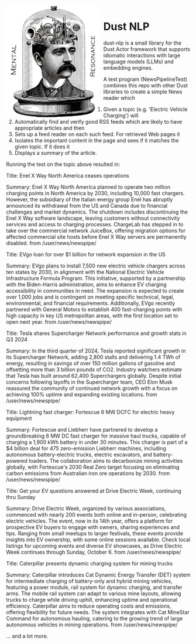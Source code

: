   <img src="./jerome.png" alt="Image description" style="float: left; margin-right: 10px;">

Dust NLP
========

dust-nlp is a small library for the Dust Actor framework that supports idiomatic interactions with large language models
(LLMs) and embedding engines. 

A test program (NewsPipelineTest) combines this repo with other Dust libraries to create a simple News reader which
1. Given a topic (e.g. 'Electric Vehicle Charging') will
2. Automatically find and verify good RSS feeds which are likely to have appropriate articles and then
3. Sets up a feed reader on each such feed. For retrieved Web pages it
4. Isolates the important content in the page and sees if it matches the given topic. If it does it
5. Displays a summary of the article.

Running the test on the topic above resulted in:

Title: Enel X Way North America ceases operations

Summary: Enel X Way North America planned to operate two million charging points in North America by 2030, including 10,000 fast chargers. However, the subsidiary of the Italian energy group Enel has abruptly announced its withdrawal from the US and Canada due to financial challenges and market dynamics. The shutdown includes discontinuing the Enel X Way software landscape, leaving customers without connectivity services and access to charging processes. ChargeLab has stepped in to take over the commercial network JuiceBox, offering migration options for affected commercial site hosts before Enel X Way servers are permanently disabled.
from /user/news/newspipe/

Title: EVgo loan for over $1 billion for network expansion in the US

Summary: EVgo plans to install 7,500 new electric vehicle chargers across ten states by 2030, in alignment with the National Electric Vehicle Infrastructure Formula Program. This initiative, supported by a partnership with the Biden-Harris administration, aims to enhance EV charging accessibility in communities in need. The expansion is expected to create over 1,000 jobs and is contingent on meeting specific technical, legal, environmental, and financial requirements. Additionally, EVgo recently partnered with General Motors to establish 400 fast-charging points with high capacity in key US metropolitan areas, with the first location set to open next year.
from /user/news/newspipe/

Title: Tesla shares Supercharger Network performance and growth stats in Q3 2024

Summary: In the third quarter of 2024, Tesla reported significant growth in its Supercharger Network, adding 2,800 stalls and delivering 1.4 TWh of energy, resulting in savings of over 150 million gallons of gasoline and offsetting more than 3 billion pounds of CO2. Industry watchers estimate that Tesla has built around 62,400 Superchargers globally. Despite initial concerns following layoffs in the Supercharger team, CEO Elon Musk reassured the community of continued network growth with a focus on achieving 100% uptime and expanding existing locations.
from /user/news/newspipe/

Title: Lightning fast charger: Fortescue 6 MW DCFC for electric heavy equipment

Summary: Fortescue and Liebherr have partnered to develop a groundbreaking 6 MW DC fast charger for massive haul trucks, capable of charging a 1,900 kWh battery in under 30 minutes. This charger is part of a $4 billion deal for 475 zero-emission Liebherr machines, including autonomous battery-electric trucks, electric excavators, and battery-powered loaders. The collaboration aims to decarbonize mining activities globally, with Fortescue's 2030 Real Zero target focusing on eliminating carbon emissions from Australian iron ore operations by 2030.
from /user/news/newspipe/

Title: Get your EV questions answered at Drive Electric Week, continuing thru Sunday

Summary: Drive Electric Week, organized by various associations, commenced with nearly 200 events both online and in-person, celebrating electric vehicles. The event, now in its 14th year, offers a platform for prospective EV buyers to engage with owners, sharing experiences and tips. Ranging from small meetups to larger festivals, these events provide insights into EV ownership, with some online sessions available. Check local listings for upcoming events and diverse EV showcases, as Drive Electric Week continues through Sunday, October 6.
from /user/news/newspipe/

Title: Caterpillar presents dynamic charging system for mining trucks

Summary: Caterpillar introduces Cat Dynamic Energy Transfer (DET) system for intermediate charging of battery-only and hybrid mining vehicles, featuring a power module, rail system for dynamic charging, and transfer arms. The mobile rail system can adapt to various mine layouts, allowing trucks to charge while driving uphill, enhancing uptime and operational efficiency. Caterpillar aims to reduce operating costs and emissions, offering flexibility for future needs. The system integrates with Cat MineStar Command for autonomous hauling, catering to the growing trend of large autonomous vehicles in mining operations.
from /user/news/newspipe/

... and a lot more. 